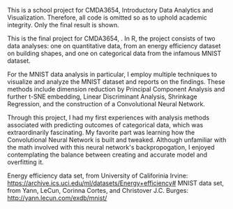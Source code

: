 This is a school project for CMDA3654, Introductory Data Analytics and Visualization. Therefore, all code is omitted so as to uphold academic integrity. Only the final result is shown.

This is the final project for CMDA3654, . In R, the project consists of two data analyses: one on quantitative data, from an energy efficiency dataset on building shapes, and one on categorical data from the infamous MNIST dataset.

For the MNIST data analysis in particular, I employ multiple techniques to visualize and analyze the MNIST dataset and reports on the findings. These methods include dimension reduction by Principal Component Analysis and further t-SNE embedding, Linear Discriminant Analysis, Shrinkage Regression, and the construction of a Convolutional Neural Network.

Through this project, I had my first experiences with analysis methods associated with predicting outcomes of categorical data, which was extraordinarily fascinating. My favorite part was learning how the Convolutional Neural Network is built and tweaked. Although unfamiliar with the math involved with this neural network's backpropogation, I enjoyed contemplating the balance between creating and accurate model and overfitting it.

Energy efficiency data set, from University of Califorinia Irvine:
https://archive.ics.uci.edu/ml/datasets/Energy+efficiency#
MNIST data set, from Yann, LeCun, Corinna Cortes, and Christover J.C. Burges:
http://yann.lecun.com/exdb/mnist/
